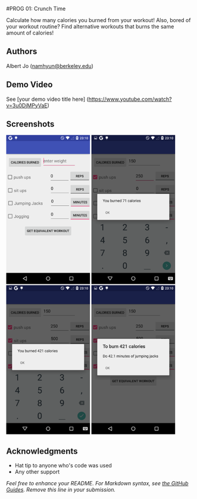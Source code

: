 #PROG 01: Crunch Time

Calculate how many calories you burned from your workout! Also, bored of your workout routine? Find alternative workouts that burns the same amount of calories!

## Authors

Albert Jo ([namhyun@berkeley.edu](mailto:your_email@berkeley.edu))

## Demo Video

See [your demo video title here] (https://www.youtube.com/watch?v=3u0DjMPyVaE)

## Screenshots

<img src="screenshots/homepage.png" height="400" alt="Screenshot"/>
<img src="screenshots/calculate_calories.png" height="400" alt="Screenshot"/>
<img src="screenshots/multiple_activites_calculate_calories.png" height="400" alt="Screenshot"/>
<img src="screenshots/equivalent_workout_result.png" height="400" alt="Screenshot"/>

## Acknowledgments

* Hat tip to anyone who's code was used
* Any other support

*Feel free to enhance your README. For Markdown syntax, see [the GitHub Guides](https://guides.github.com/features/mastering-markdown/). Remove this line in your submission.*
